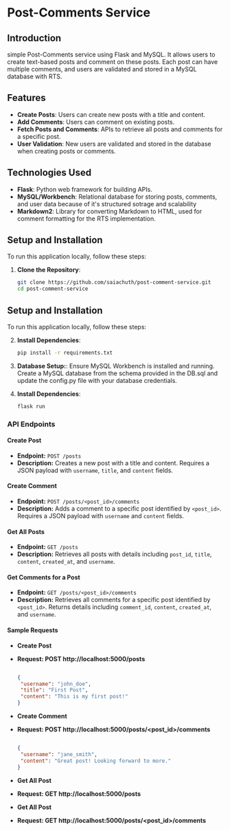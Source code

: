 # Post-Comments Service

## Introduction
simple Post-Comments service using Flask and MySQL. It allows users to create text-based posts and comment on these posts. Each post can have multiple comments, and users are validated and stored in a MySQL database with RTS.

## Features
- **Create Posts**: Users can create new posts with a title and content.
- **Add Comments**: Users can comment on existing posts.
- **Fetch Posts and Comments**: APIs to retrieve all posts and comments for a specific post.
- **User Validation**: New users are validated and stored in the database when creating posts or comments.

## Technologies Used
- **Flask**: Python web framework for building APIs.
- **MySQL/Workbench**: Relational database for storing posts, comments, and user data because of it's structured sotrage and scalability
- **Markdown2**: Library for converting Markdown to HTML, used for comment formatting for the RTS implementation.

## Setup and Installation
To run this application locally, follow these steps:

1. **Clone the Repository**:
   ```bash
   git clone https://github.com/saiachuth/post-comment-service.git
   cd post-comment-service

## Setup and Installation

To run this application locally, follow these steps:

2. **Install Dependencies**:
   ```bash
   pip install -r requirements.txt

3. **Database Setup:**:
   Ensure MySQL Workbench is installed and running.
   Create a MySQL database from the schema provided in the DB.sql and update the config.py file with your database credentials.

4. **Install Dependencies**:
   ```bash
   flask run


### API Endpoints

#### Create Post

- **Endpoint:** `POST /posts`
- **Description:** Creates a new post with a title and content. Requires a JSON payload with `username`, `title`, and `content` fields.

#### Create Comment

- **Endpoint:** `POST /posts/<post_id>/comments`
- **Description:** Adds a comment to a specific post identified by `<post_id>`. Requires a JSON payload with `username` and `content` fields.

#### Get All Posts

- **Endpoint:** `GET /posts`
- **Description:** Retrieves all posts with details including `post_id`, `title`, `content`, `created_at`, and `username`.

#### Get Comments for a Post

- **Endpoint:** `GET /posts/<post_id>/comments`
- **Description:** Retrieves all comments for a specific post identified by `<post_id>`. Returns details including `comment_id`, `content`, `created_at`, and `username`.


#### Sample Requests
- **Create Post** 
- **Request: POST http://localhost:5000/posts**
    ```json
   
   {
     "username": "john_doe",
     "title": "First Post",
     "content": "This is my first post!"
   }

- **Create Comment** 
- **Request: POST http://localhost:5000/posts/<post_id>/comments**
    ```json
   
   {
     "username": "jane_smith",
     "content": "Great post! Looking forward to more."
   }

- **Get All Post** 
- **Request: GET http://localhost:5000/posts**

- **Get All Post** 
- **Request: GET  http://localhost:5000/posts/<post_id>/comments**

  
